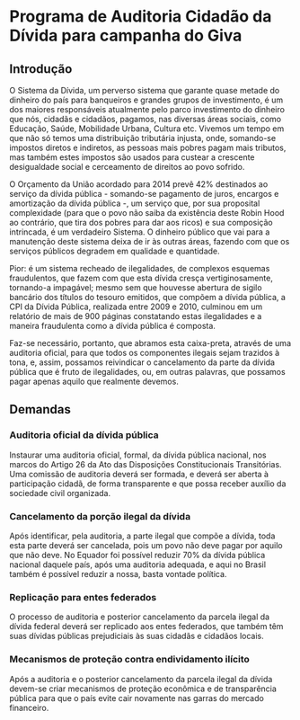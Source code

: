 # Programa de Auditoria Cidadão da Dívida para campanha do Giva

## Introdução

O Sistema da Dívida, um perverso sistema que garante quase metade do dinheiro do país para banqueiros e grandes grupos de investimento, é um dos maiores responsáveis atualmente pelo parco investimento do dinheiro que nós, cidadãs e cidadãos, pagamos, nas diversas áreas sociais, como Educação, Saúde, Mobilidade Urbana, Cultura etc. Vivemos um tempo em que não só temos uma distribuição tributária injusta, onde, somando-se impostos diretos e indiretos, as pessoas mais pobres pagam mais tributos, mas também estes impostos são usados para custear a crescente desigualdade social e cerceamento de direitos ao povo sofrido.

O Orçamento da União acordado para 2014 prevê 42% destinados ao serviço da dívida pública - somando-se pagamento de juros, encargos e amortização da dívida pública -, um serviço que, por sua proposital complexidade (para que o povo não saiba da existência deste Robin Hood ao contrário, que tira dos pobres para dar aos ricos) e sua composição intrincada, é um verdadeiro Sistema. O dinheiro público que vai para a manutenção deste sistema deixa de ir às outras áreas, fazendo com que os serviços públicos degradem em qualidade e quantidade.

Pior: é um sistema recheado de ilegalidades, de complexos esquemas fraudulentos, que fazem com que esta dívida cresça vertiginosamente, tornando-a impagável; mesmo sem que houvesse abertura de sigilo bancário dos títulos do tesouro emitidos, que compõem a dívida pública, a CPI da Dívida Pública, realizada entre 2009 e 2010, culminou em um relatório de mais de 900 páginas constatando estas ilegalidades e a maneira fraudulenta como a dívida pública é composta.

Faz-se necessário, portanto, que abramos esta caixa-preta, através de uma auditoria oficial, para que todos os componentes ilegais sejam trazidos à tona, e, assim, possamos reivindicar o cancelamento da parte da dívida pública que é fruto de ilegalidades, ou, em outras palavras, que possamos pagar apenas aquilo que realmente devemos.

## Demandas

### Auditoria oficial da dívida pública

Instaurar uma auditoria oficial, formal, da dívida pública nacional, nos marcos do Artigo 26 da Ato das Disposições Constitucionais Transitórias. Uma comissão de auditoria deverá ser formada, e deverá ser aberta à participação cidadã, de forma transparente e que possa receber auxílio da sociedade civil organizada.

### Cancelamento da porção ilegal da dívida

Após identificar, pela auditoria, a parte ilegal que compõe a dívida, toda esta parte deverá ser cancelada, pois um povo não deve pagar por aquilo que não deve. No Equador foi possível reduzir 70% da dívida pública nacional daquele país, após uma auditoria adequada, e aqui no Brasil também é possível reduzir a nossa, basta vontade política.

### Replicação para entes federados

O processo de auditoria e posterior cancelamento da parcela ilegal da dívida federal deverá ser replicado aos entes federados, que também têm suas dívidas públicas prejudiciais às suas cidadãs e cidadãos locais.

### Mecanismos de proteção contra endividamento ilícito

Após a auditoria e o posterior cancelamento da parcela ilegal da dívida devem-se criar mecanismos de proteção econômica e de transparência pública para que o país evite cair novamente nas garras do mercado financeiro.
